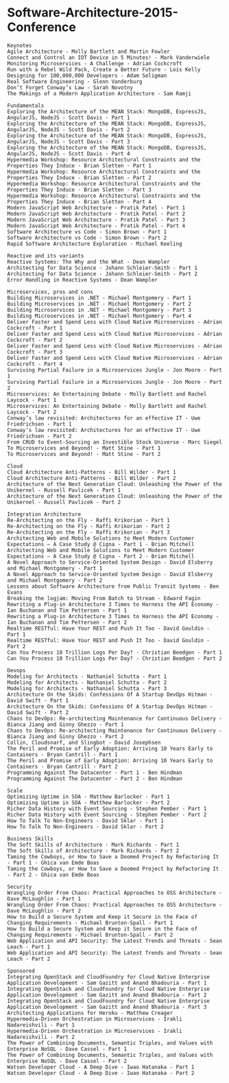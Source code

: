 # Software-Architecture-2015-Conference

    Keynotes
    Agile Architecture - Molly Bartlett and Martin Fowler
    Connect and Control an IOT Device in 5 Minutes! - Mark Vanderwiele
    Monitoring Microservices - A Challenge - Adrian Cockcroft
    Run with a Rebel Wild Pack, Create a Better Future - Lois Kelly
    Designing for 100,000,000 Developers - Adam Seligman
    Real Software Engineering - Glenn Vanderburg
    Don’t Forget Conway’s Law - Sarah Novotny
    The Makings of a Modern Application Architecture - Sam Ramji

    Fundamentals
    Exploring the Architecture of the MEAN Stack: MongoDB, ExpressJS, AngularJS, NodeJS - Scott Davis - Part 1
    Exploring the Architecture of the MEAN Stack: MongoDB, ExpressJS, AngularJS, NodeJS - Scott Davis - Part 2
    Exploring the Architecture of the MEAN Stack: MongoDB, ExpressJS, AngularJS, NodeJS - Scott Davis - Part 3
    Exploring the Architecture of the MEAN Stack: MongoDB, ExpressJS, AngularJS, NodeJS - Scott Davis - Part 4
    Hypermedia Workshop: Resource Architectural Constraints and the Properties They Induce - Brian Sletten - Part 1
    Hypermedia Workshop: Resource Architectural Constraints and the Properties They Induce - Brian Sletten - Part 2
    Hypermedia Workshop: Resource Architectural Constraints and the Properties They Induce - Brian Sletten - Part 3
    Hypermedia Workshop: Resource Architectural Constraints and the Properties They Induce - Brian Sletten - Part 4
    Modern JavaScript Web Architecture - Pratik Patel - Part 1
    Modern JavaScript Web Architecture - Pratik Patel - Part 2
    Modern JavaScript Web Architecture - Pratik Patel - Part 3
    Modern JavaScript Web Architecture - Pratik Patel - Part 4
    Software Architecture vs Code - Simon Brown - Part 1
    Software Architecture vs Code - Simon Brown - Part 2
    Rapid Software Architecture Exploration - Michael Keeling

    Reactive and its variants
    Reactive Systems: The Why and the What - Dean Wampler
    Architecting for Data Science - Johann Schleier-Smith - Part 1
    Architecting for Data Science - Johann Schleier-Smith - Part 2
    Error Handling in Reactive Systems - Dean Wampler

    Microservices, pros and cons
    Building Microservices in .NET - Michael Montgomery - Part 1
    Building Microservices in .NET - Michael Montgomery - Part 2
    Building Microservices in .NET - Michael Montgomery - Part 3
    Building Microservices in .NET - Michael Montgomery - Part 4
    Deliver Faster and Spend Less with Cloud Native Microservices - Adrian Cockcroft - Part 1
    Deliver Faster and Spend Less with Cloud Native Microservices - Adrian Cockcroft - Part 2
    Deliver Faster and Spend Less with Cloud Native Microservices - Adrian Cockcroft - Part 3
    Deliver Faster and Spend Less with Cloud Native Microservices - Adrian Cockcroft - Part 4
    Surviving Partial Failure in a Microservices Jungle - Jon Moore - Part 1
    Surviving Partial Failure in a Microservices Jungle - Jon Moore - Part 2
    Microservices: An Entertaining Debate - Molly Bartlett and Rachel Laycock - Part 1
    Microservices: An Entertaining Debate - Molly Bartlett and Rachel Laycock - Part 2
    Conway’s law revisited: Architectures for an effective IT - Uwe Friedrichsen - Part 1
    Conway’s law revisited: Architectures for an effective IT - Uwe Friedrichsen - Part 2
    From CRUD to Event-Sourcing an Investible Stock Universe - Marc Siegel
    To Microservices and Beyond! - Matt Stine - Part 1
    To Microservices and Beyond! - Matt Stine - Part 2

    Cloud
    Cloud Architecture Anti-Patterns - Bill Wilder - Part 1
    Cloud Architecture Anti-Patterns - Bill Wilder - Part 2
    Architecture of the Next Generation Cloud: Unleashing the Power of the Unikernel - Russell Pavlicek - Part 1
    Architecture of the Next Generation Cloud: Unleashing the Power of the Unikernel - Russell Pavlicek - Part 2

    Integration Architecture
    Re-Architecting on the Fly - Raffi Krikorian - Part 1
    Re-Architecting on the Fly - Raffi Krikorian - Part 2
    Re-Architecting on the Fly - Raffi Krikorian - Part 3
    Architecting Web and Mobile Solutions to Meet Modern Customer Expectations – A Case Study @ Cigna - Part 1 - Brian Mitchell
    Architecting Web and Mobile Solutions to Meet Modern Customer Expectations – A Case Study @ Cigna - Part 2 - Brian Mitchell
    A Novel Approach to Service-Oriented System Design - David Elsberry and Michael Montgomery - Part 1
    A Novel Approach to Service-Oriented System Design - David Elsberry and Michael Montgomery - Part 2
    Lessons about Software Architecture from Public Transit Systems - Ben Evans
    Breaking the logjam: Moving From Batch to Stream - Edward Fagin
    Rewriting a Plug-in Architecture 3 Times to Harness the API Economy - Ian Buchanan and Tim Pettersen - Part 1
    Rewriting a Plug-in Architecture 3 Times to Harness the API Economy - Ian Buchanan and Tim Pettersen - Part 2
    Realtime RESTful: Have Your REST and Push It Too - David Gouldin - Part 1
    Realtime RESTful: Have Your REST and Push It Too - David Gouldin - Part 2
    Can You Process 10 Trillion Logs Per Day? - Christian Beedgen - Part 1
    Can You Process 10 Trillion Logs Per Day? - Christian Beedgen - Part 2

    Devops
    Modeling for Architects - Nathaniel Schutta - Part 1
    Modeling for Architects - Nathaniel Schutta - Part 2
    Modeling for Architects - Nathaniel Schutta - Part 3
    Architecture On the Skids: Confessions Of A Startup DevOps Hitman - David Swift - Part 1
    Architecture On the Skids: Confessions Of A Startup DevOps Hitman - David Swift - Part 2
    Chaos to DevOps: Re-architecting Maintenance for Continuous Delivery - Bianca Jiang and Ginny Ghezzo - Part 1
    Chaos to DevOps: Re-architecting Maintenance for Continuous Delivery - Bianca Jiang and Ginny Ghezzo - Part 2
    Collin, Cloudsnarf, and Slingbot - David Josephsen
    The Peril and Promise of Early Adoption: Arriving 10 Years Early to Containers - Bryan Cantrill - Part 1
    The Peril and Promise of Early Adoption: Arriving 10 Years Early to Containers - Bryan Cantrill - Part 2
    Programming Against The Datacenter - Part 1 - Ben Hindman
    Programming Against The Datacenter - Part 2 - Ben Hindman

    Scale
    Optimizing Uptime in SOA - Matthew Barlocker - Part 1
    Optimizing Uptime in SOA - Matthew Barlocker - Part 2
    Richer Data History with Event Sourcing - Stephen Pember - Part 1
    Richer Data History with Event Sourcing - Stephen Pember - Part 2
    How To Talk To Non-Engineers - David Sklar - Part 1
    How To Talk To Non-Engineers - David Sklar - Part 2

    Business Skills
    The Soft Skills of Architecture - Mark Richards - Part 1
    The Soft Skills of Architecture - Mark Richards - Part 2
    Taming the Cowboys, or How to Save a Doomed Project by Refactoring It - Part 1 - Ghica van Emde Boas
    Taming the Cowboys, or How to Save a Doomed Project by Refactoring It - Part 2 - Ghica van Emde Boas

    Security
    Wrangling Order From Chaos: Practical Approaches to OSS Architecture - Dave McLoughlin - Part 1
    Wrangling Order From Chaos: Practical Approaches to OSS Architecture - Dave McLoughlin - Part 2
    How to Build a Secure System and Keep it Secure in the Face of Changing Requirements - Michael Brunton-Spall - Part 1
    How to Build a Secure System and Keep it Secure in the Face of Changing Requirements - Michael Brunton-Spall - Part 2
    Web Application and API Security: The Latest Trends and Threats - Sean Leach - Part 1
    Web Application and API Security: The Latest Trends and Threats - Sean Leach - Part 2

    Sponsored
    Integrating OpenStack and CloudFoundry for Cloud Native Enterprise Application Development - Sam Gazitt and Anand Bhadouria - Part 1
    Integrating OpenStack and CloudFoundry for Cloud Native Enterprise Application Development - Sam Gazitt and Anand Bhadouria - Part 2
    Integrating OpenStack and CloudFoundry for Cloud Native Enterprise Application Development - Sam Gazitt and Anand Bhadouria - Part 3
    Architecting Applications for Heroku - Matthew Creager
    Hypermedia-Driven Orchestration in Microservices - Irakli Nadareishvili - Part 1
    Hypermedia-Driven Orchestration in Microservices - Irakli Nadareishvili - Part 2
    The Power of Combining Documents, Semantic Triples, and Values with Enterprise NoSQL - Dave Cassel - Part 1
    The Power of Combining Documents, Semantic Triples, and Values with Enterprise NoSQL - Dave Cassel - Part 2
    Watson Developer Cloud - A Deep Dive - Iwao Hatanaka - Part 1
    Watson Developer Cloud - A Deep Dive - Iwao Hatanaka - Part 2


